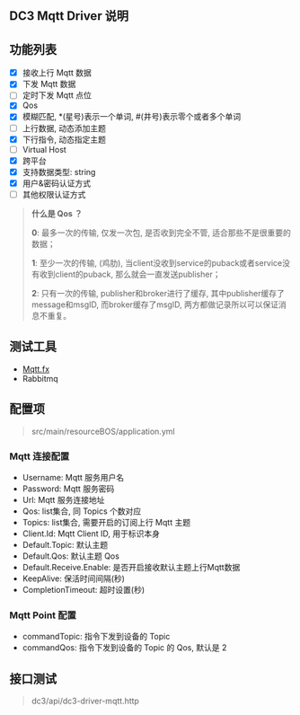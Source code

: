 ## DC3 Mqtt Driver 说明

## 功能列表

- [x] 接收上行 Mqtt 数据
- [x] 下发 Mqtt 数据
- [ ] 定时下发 Mqtt 点位
- [x] Qos
- [x] 模糊匹配, *(星号)表示一个单词, #(井号)表示零个或者多个单词
- [ ] 上行数据, 动态添加主题
- [x] 下行指令, 动态指定主题
- [ ] Virtual Host
- [x] 跨平台
- [x] 支持数据类型:  string
- [x] 用户&密码认证方式
- [ ] 其他权限认证方式

> **什么是 Qos ？**
>
> **0**: 最多一次的传输, 仅发一次包, 是否收到完全不管, 适合那些不是很重要的数据；
>
> **1**: 至少一次的传输, (鸡肋), 当client没收到service的puback或者service没有收到client的puback, 那么就会一直发送publisher；
>
> **2**:  只有一次的传输, publisher和broker进行了缓存, 其中publisher缓存了message和msgID, 而broker缓存了msgID, 两方都做记录所以可以保证消息不重复。

## 测试工具

- [Mqtt.fx](dhttp://mqttfx.jensd.de/index.php/download)
- Rabbitmq

## 配置项

> src/main/resourceBOS/application.yml

### Mqtt 连接配置

- Username: Mqtt 服务用户名
- Password: Mqtt 服务密码
- Url: Mqtt 服务连接地址
- Qos: list集合, 同 Topics 个数对应
- Topics: list集合, 需要开启的订阅上行 Mqtt 主题
- Client.Id: Mqtt Client ID, 用于标识本身
- Default.Topic: 默认主题
- Default.Qos: 默认主题 Qos
- Default.Receive.Enable: 是否开启接收默认主题上行Mqtt数据
- KeepAlive: 保活时间间隔(秒)
- CompletionTimeout: 超时设置(秒)

### Mqtt Point 配置

- commandTopic: 指令下发到设备的 Topic
- commandQos: 指令下发到设备的 Topic 的 Qos, 默认是 2

## 接口测试

> dc3/api/dc3-driver-mqtt.http

